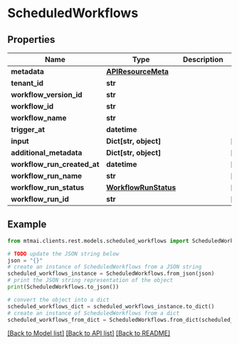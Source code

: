 # ScheduledWorkflows


## Properties

Name | Type | Description | Notes
------------ | ------------- | ------------- | -------------
**metadata** | [**APIResourceMeta**](APIResourceMeta.md) |  | 
**tenant_id** | **str** |  | 
**workflow_version_id** | **str** |  | 
**workflow_id** | **str** |  | 
**workflow_name** | **str** |  | 
**trigger_at** | **datetime** |  | 
**input** | **Dict[str, object]** |  | [optional] 
**additional_metadata** | **Dict[str, object]** |  | [optional] 
**workflow_run_created_at** | **datetime** |  | [optional] 
**workflow_run_name** | **str** |  | [optional] 
**workflow_run_status** | [**WorkflowRunStatus**](WorkflowRunStatus.md) |  | [optional] 
**workflow_run_id** | **str** |  | [optional] 

## Example

```python
from mtmai.clients.rest.models.scheduled_workflows import ScheduledWorkflows

# TODO update the JSON string below
json = "{}"
# create an instance of ScheduledWorkflows from a JSON string
scheduled_workflows_instance = ScheduledWorkflows.from_json(json)
# print the JSON string representation of the object
print(ScheduledWorkflows.to_json())

# convert the object into a dict
scheduled_workflows_dict = scheduled_workflows_instance.to_dict()
# create an instance of ScheduledWorkflows from a dict
scheduled_workflows_from_dict = ScheduledWorkflows.from_dict(scheduled_workflows_dict)
```
[[Back to Model list]](../README.md#documentation-for-models) [[Back to API list]](../README.md#documentation-for-api-endpoints) [[Back to README]](../README.md)


